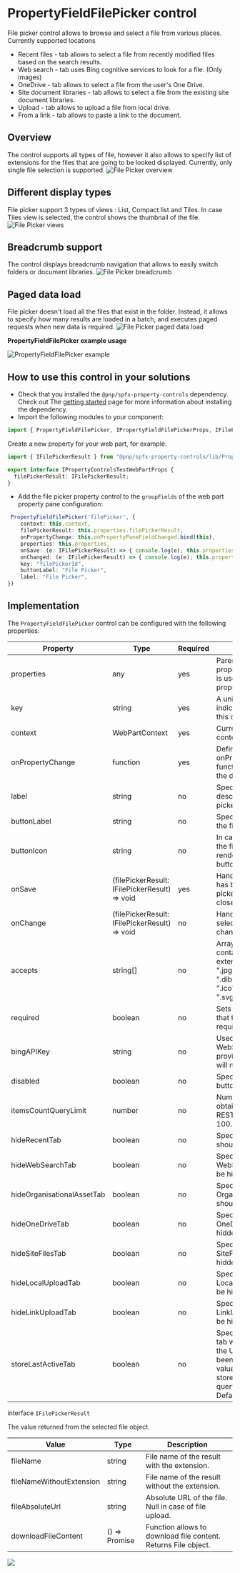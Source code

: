 # PropertyFieldFilePicker control

File picker control allows to browse and select a file from various places.
Currently supported locations
- Recent files - tab allows to select a file from recently modified files based on the search results.
- Web search - tab uses Bing cognitive services to look for a file. (Only images)
- OneDrive - tab allows to select a file from the user's One Drive.
- Site document libraries - tab allows to select a file from the existing site document libraries.
- Upload - tab allows to upload a file from local drive.
- From a link - tab allows to paste a link to the document.

## Overview
The control supports all types of file, however it also allows to specify list of extensions for the files that are going to be looked displayed. Currently, only single file selection is supported. 
![File Picker overview](../assets/FilePickerOverview.png)


## Different display types
File picker support 3 types of views : List, Compact list and Tiles. In case Tiles view is selected, the control shows the thumbnail of the file.
![File Picker views](../assets/FilePickerViews.gif)


## Breadcrumb support
The control displays breadcrumb navigation that allows to easily switch folders or document libraries.
![File Picker breadcrumb](../assets/FilePickerBreadcrumb.gif)

## Paged data load
File picker doesn't load all the files that exist in the folder. Instead, it allows to specify how many results are loaded in a batch, and executes paged requests when new data is required.
![File Picker paged data load](../assets/FilePickerPaging.gif)

**PropertyFieldFilePicker example usage**

![PropertyFieldFilePicker example](../assets/filePicker.gif)

## How to use this control in your solutions

- Check that you installed the `@pnp/spfx-property-controls` dependency. Check out The [getting started](../../#getting-started) page for more information about installing the dependency.
- Import the following modules to your component:

```TypeScript
import { PropertyFieldFilePicker, IPropertyFieldFilePickerProps, IFilePickerResult } from "../../PropertyFieldFilePicker";
```

Create a new property for your web part, for example:

```TypeScript
import { IFilePickerResult } from "@pnp/spfx-property-controls/lib/PropertyFieldDateTimePicker";

export interface IPropertyControlsTestWebPartProps {
  filePickerResult: IFilePickerResult;
}
```

- Add the file picker property control to the `groupFields` of the web part property pane configuration:

```TypeScript
 PropertyFieldFilePicker('filePicker', {
    context: this.context,
    filePickerResult: this.properties.filePickerResult,
    onPropertyChange: this.onPropertyPaneFieldChanged.bind(this),
    properties: this.properties,
    onSave: (e: IFilePickerResult) => { console.log(e); this.properties.filePickerResult = e;  },
    onChanged: (e: IFilePickerResult) => { console.log(e); this.properties.filePickerResult = e; },
    key: "filePickerId",
    buttonLabel: "File Picker",
    label: "File Picker",                  
})
```

## Implementation

The `PropertyFieldFilePicker` control can be configured with the following properties:

| Property | Type | Required | Description |
| ---- | ---- | ---- | ---- |
| properties | any | yes | Parent web part properties, this object is used to update the property value.  |
| key | string | yes | A unique key that indicates the identity of this control. |
| context | WebPartContext | yes | Current webpart context. |
| onPropertyChange | function | yes | Defines a onPropertyChange function to raise when the data gets changed. |
| label | string | no | Specifies the text describing the file picker. |
| buttonLabel | string | no | Specifies the label of the file picker button. |
| buttonIcon | string | no | In case it is provided the file picker will be rendered as an action button. |
| onSave | (filePickerResult: IFilePickerResult) => void | yes | Handler when the file has been selected and picker has been closed. |
| onChange | (filePickerResult: IFilePickerResult) => void | no | Handler when the file selection has been changed. |
| accepts | string[] | no | Array of strings containing allowed files extensions. E.g. [".gif", ".jpg", ".jpeg", ".bmp", ".dib", ".tif", ".tiff", ".ico", ".png", ".jxr", ".svg"] |
| required | boolean | no | Sets the label to inform that the value is required. |
| bingAPIKey | string | no | Used to execute WebSearch. If not provided SearchTab will not be available. |
| disabled | boolean | no | Specifies if the picker button is disabled |
| itemsCountQueryLimit | number | no | Number of items to obtain when executing REST queries. Default 100. |
| hideRecentTab | boolean | no | Specifies if RecentTab should be hidden. |
| hideWebSearchTab | boolean | no | Specifies if WebSearchTab should be hidden. |
| hideOrganisationalAssetTab | boolean | no | Specifies if OrganisationalAssetTab should be hidden. |
| hideOneDriveTab | boolean | no | Specifies if OneDriveTab should be hidden. |
| hideSiteFilesTab | boolean | no | Specifies if SiteFilesTab should be hidden. |
| hideLocalUploadTab | boolean | no | Specifies if LocalUploadTab should be hidden. |
| hideLinkUploadTab | boolean | no | Specifies if LinkUploadTab should be hidden. |
| storeLastActiveTab | boolean | no | Specifies if last active tab will be stored after the Upload panel has been closed. Note: the value of selected tab is stored in the queryString hash. Default `true` |

interface `IFilePickerResult`

The value returned from the selected file object.

| Value | Type | Description |
| ---- | ---- | ---- |
| fileName | string | File name of the result with the extension. |
| fileNameWithoutExtension | string | File name of the result without the extension. |
| fileAbsoluteUrl | string | Absolute URL of the file. Null in case of file upload. |
| downloadFileContent | () => Promise<File> | Function allows to download file content. Returns File object. |


![](https://telemetry.sharepointpnp.com/sp-dev-fx-property-controls/wiki/PropertyFieldFilePicker)
